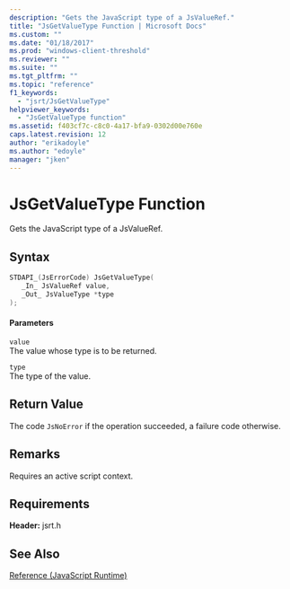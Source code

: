```yaml
---
description: "Gets the JavaScript type of a JsValueRef."
title: "JsGetValueType Function | Microsoft Docs"
ms.custom: ""
ms.date: "01/18/2017"
ms.prod: "windows-client-threshold"
ms.reviewer: ""
ms.suite: ""
ms.tgt_pltfrm: ""
ms.topic: "reference"
f1_keywords: 
  - "jsrt/JsGetValueType"
helpviewer_keywords: 
  - "JsGetValueType function"
ms.assetid: f403cf7c-c8c0-4a17-bfa9-0302d00e760e
caps.latest.revision: 12
author: "erikadoyle"
ms.author: "edoyle"
manager: "jken"
---
```

# JsGetValueType Function
Gets the JavaScript type of a JsValueRef.  
  
## Syntax  
  
```cpp  
STDAPI_(JsErrorCode) JsGetValueType(  
   _In_ JsValueRef value,  
   _Out_ JsValueType *type  
);  
```  
  
#### Parameters  
 `value`  
 The value whose type is to be returned.  
  
 `type`  
 The type of the value.  
  
## Return Value  
 The code `JsNoError` if the operation succeeded, a failure code otherwise.  
  
## Remarks  
 Requires an active script context.  
  
## Requirements  
 **Header:** jsrt.h  
  
## See Also  
 [Reference (JavaScript Runtime)](../chakra-hosting/reference-javascript-runtime.md)